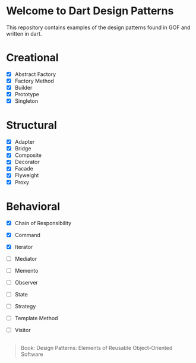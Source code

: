 # Welcome to Dart Design Patterns

This repository contains examples of the design patterns found in GOF and written in dart.

# Creational
 - [x] Abstract Factory
 - [x] Factory Method
 - [x] Builder
 - [x] Prototype
 - [x] Singleton

# Structural
 - [x] Adapter
 - [x] Bridge
 - [x] Composite
 - [x] Decorator
 - [x] Facade
 - [x] Flyweight
 - [x] Proxy
 
# Behavioral
 - [x] Chain of Responsibility
 - [x] Command
 - [x] Iterator
 - [ ] Mediator
 - [ ] Memento
 - [ ] Observer
 - [ ] State
 - [ ] Strategy
 - [ ] Template Method
 - [ ] Visitor


##
> Book: Design Patterns: Elements of Reusable Object-Oriented Software